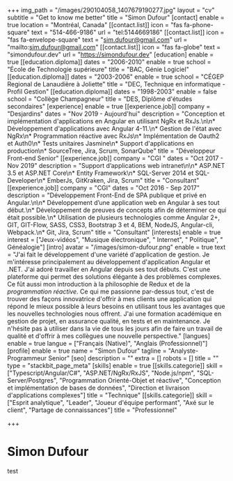 +++
img_path = "/images/290104058_1407679190277.jpg"
layout = "cv"
subtitle = "Get to know me better"
title = "Simon Dufour"
[contact]
enable = true
location = "Montréal, Canada"
[[contact.list]]
icon = "fas fa-phone-square"
text = "514-466-9186"
url = "tel:5144669186"
[[contact.list]]
icon = "fas fa-envelope-square"
text = "sim.dufour@gmail.com"
url = "mailto:sim.dufour@gmail.com"
[[contact.list]]
icon = "fas fa-globe"
text = "simondufour.dev"
url = "https://simondufour.dev"
[education]
enable = true
[[education.diploma]]
dates = "2006-2010"
enable = true
school = "École de Technologie supérieure"
title = "BAC, Génie Logiciel"
[[education.diploma]]
dates = "2003-2006"
enable = true
school = "CÉGEP Regional de Lanaudière à Joliette"
title = "DEC, Technique en informatique - Profil Gestion"
[[education.diploma]]
dates = "1998-2003"
enable = false
school = "Collège Champagneur"
title = "DES, Diplôme d'études secondaires"
[experience]
enable = true
[[experience.job]]
company = "Desjardins"
dates = "Nov 2019 - Aujourd'hui"
description = "Conception et implémentation d'applications en Angular en utilisant NgRx et RxJs.\n\n* Développement d'applications avec Angular 4-11.\n* Gestion de l'état avec NgRx\n* Programmation réactive avec RxJs\n* Implémentation de Oauth2 et Auth0\n* Tests unitaires Jasmine\n* Support d'applications en production\n* SourceTree, Jira, Scrum, SonarQube"
title = "Développeur Front-end Senior"
[[experience.job]]
company = "CGI "
dates = "Oct 2017 - Nov 2019"
description = "Support d’applications web intranet\n\n* ASP.NET 3.5 et ASP.NET Core\n* Entity Framework\n* SQL-Server 2014 et SQL-Developer\n* EmberJs, GitKraken, Jira, Scrum"
title = "Consultant"
[[experience.job]]
company = "CGI"
dates = "Oct 2016 - Sep 2017"
description = "Développement Front-End de SPA publique et privé en Angular.\n\n* Développement d’une application web en Angular à ses tout début.\n* Développement de preuves de concepts afin de déterminer ce qui était possible.\n* Utilisation de plusieurs technologies comme Angular 2+, GIT, GIT-Flow, SASS, CSS3, Bootstrap 3 et 4, BEM, NodeJS, Angular-cli, Webpack.\n* Git, Jira, Scrum"
title = "Consultant"
[interests]
enable = true
interest = ["Jeux-vidéos", "Musique électronique", " Internet", " Politique", " Généalogie"]
[intro]
avatar = "/images/simon-dufour.png"
enable = true
text = "J'ai fait le développement d'une variété d'application de gestion. Je m'intéresse principalement au développement d'application Angular et .NET. J'ai adoré travailler en Angular depuis ses tout débuts. C'est une plateforme qui permet des solutions élégante à des problèmes complexes. Ce fût aussi mon introduction à la philosophie de Redux et de la _programmation réactive_. Ce qui me passionne par-dessus tout, c'est de trouver des façons innovatrice d'offrir à mes clients une application qui répond le mieux possible à leurs besoins en utilisant tous les avantages que les nouvelles technologies nous offrent. J'ai une formation académique en gestion de projet, en assurance qualité, en tests et en maintenance. Je n'hésite pas à utiliser dans la vie de tous les jours afin de faire un travail de qualité et d'offrir à mes collègues une nouvelle perspective."
[langues]
enable = true
langue = ["Français (Native)", "Anglais (Professionnel)"]
[profile]
enable = true
name = "Simon Dufour"
tagline = "Analyste-Programmeur Senior"
[seo]
description = ""
extra = []
robots = []
title = ""
type = "stackbit_page_meta"
[skills]
enable = true
[[skills.categorie]]
skill = ["Typescript/Angular/C#", "ASP.NET/NgRx/RxJS", "Node.js/npm", "SQL-Server/Postgres", "Programmation Orienté-Objet et réactive", "Conception et implémentation de bases de données", "Direction et livraison d'applications complexes"]
title = "Technique"
[[skills.categorie]]
skill = ["Esprit analytique", "Leader", "Joueur d'équipe performant", "Axé sur le client", "Partage de connaissances"]
title = "Professionnel"

+++
# Simon Dufour

test